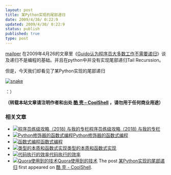```yaml
---
layout: post
title: 某Python实现的尾部递归
date: 2009/4/30/ 0:22:9
updated: 2009/4/30/ 0:22:9
status: publish
published: true
type: post
---
```


[mailper](https://coolshell.cn/?author=3) 在2009年4月26的文章里《[Guido认为程序员大多数工作不需要递归](../?p=694)》谈及递归不是编程的基础。并且在python中并没有实现尾部递归Tail Recurssion。


但是，今天我们却看见了某Python实现的尾部递归



[![snake](https://coolshell.cn/wp-content/uploads/2009/04/snake.jpg "snake")](https://coolshell.cn/?attachment_id=738)


：）



**（转载本站文章请注明作者和出处 [酷 壳 – CoolShell](https://coolshell.cn/) ，请勿用于任何商业用途）**



### 相关文章

* [![程序员练级攻略（2018)  与我的专栏](https://coolshell.cn/wp-content/uploads/2018/05/300x262-150x150.jpg)](https://coolshell.cn/articles/18360.html)[程序员练级攻略（2018) 与我的专栏](https://coolshell.cn/articles/18360.html)
* [![Python修饰器的函数式编程](https://coolshell.cn/wp-content/uploads/2014/03/snake-hat-new-year-schedule-800x960-150x150.jpg)](https://coolshell.cn/articles/11265.html)[Python修饰器的函数式编程](https://coolshell.cn/articles/11265.html)
* [![函数式编程](https://coolshell.cn/wp-content/uploads/2013/12/yoda-lambda-150x150.png)](https://coolshell.cn/articles/10822.html)[函数式编程](https://coolshell.cn/articles/10822.html)
* [![类型的本质和函数式实现](https://coolshell.cn/wp-content/plugins/wordpress-23-related-posts-plugin/static/thumbs/5.jpg)](https://coolshell.cn/articles/10169.html)[类型的本质和函数式实现](https://coolshell.cn/articles/10169.html)
* [![代码执行的效率](https://coolshell.cn/wp-content/uploads/2012/07/muxnt-150x150.jpg)](https://coolshell.cn/articles/7886.html)[代码执行的效率](https://coolshell.cn/articles/7886.html)
* [![Quora使用到的技术](https://coolshell.cn/wp-content/plugins/wordpress-23-related-posts-plugin/static/thumbs/29.jpg)](https://coolshell.cn/articles/4939.html)[Quora使用到的技术](https://coolshell.cn/articles/4939.html)
The post [某Python实现的尾部递归](https://coolshell.cn/articles/737.html) first appeared on [酷 壳 - CoolShell](https://coolshell.cn).